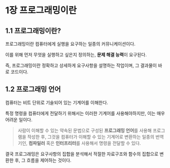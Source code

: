 # 1장 프로그래밍이란

## 1.1 프로그래밍이란?

프로그래밍이란 컴퓨터에게 실행을 요구하는 일종의 커뮤니케이션이다.

이를 위해 먼저 무엇을 실행하고 싶은지 정의하는, **문제 해결 능력**이 요구된다.

즉, 프로그래밍이란 정확하고 상세하게 요구사항을 설명하는 작업이며, 그 결과물이 바로 코드이다.

## 1.2 프로그래밍 언어

컴퓨터는 비트 단위로 기술되어 있는 기계어를 이해한다.

특정 명령을 컴퓨터에게 전달하기 위해서는 이러한 기계어를 사용해야하지만, 이는 매우 어려운 일이다.

> 사람이 이해할 수 있는 약속된 문법으로 구성된 **프로그래밍 언어**를 사용해 프로그램을 작성한 후, 그것을 컴퓨터가 이해할 수 있는 기계어로 변환하는 일종의 번역기인, **컴파일러** 혹은 **인터프리터**를 사용해서 명령을 전달할 수 있다.

결국 프로그래밍은 요구사항의 집합을 분석해서 적절한 자료구조와 함수의 집합으로 변환한 후, 그 흐름을 제어하는 것이다.
